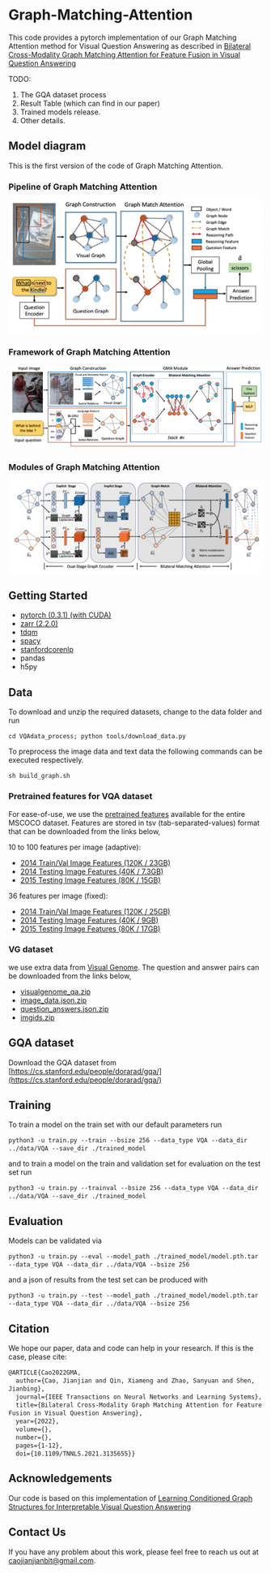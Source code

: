 # Graph-Matching-Attention

This code provides a pytorch implementation of our Graph Matching Attention method for Visual Question Answering as described in [Bilateral Cross-Modality Graph Matching Attention for Feature Fusion in Visual Question Answering](https://arxiv.org/pdf/2112.07270.pdf)

TODO:
1. The GQA dataset process
2. Result Table (which can find in our paper)
3. Trained models release.
4. Other details.

## Model diagram
  This is the first version of the code of Graph Matching Attention.
### Pipeline of Graph Matching Attention
![Pipeline of Graph Matching Attention](https://github.com/double125/Graph-Matching-Attention/raw/master/figures/GMA%20Pipeline.png)

### Framework of Graph Matching Attention
![Framework of Graph Matching Attention](https://github.com/double125/Graph-Matching-Attention/raw/master/figures/GMA%20Framework.png)

### Modules of Graph Matching Attention
![Modules of Graph Matching Attention](https://github.com/double125/Graph-Matching-Attention/raw/master/figures/GMA%20Module.png)

## Getting Started
  * [pytorch (0.3.1) (with CUDA)](https://pytorch.org/)
  * [zarr (2.2.0)](https://github.com/zarr-developers/zarr)
  * [tdqm](https://github.com/tqdm/tqdm)
  * [spacy](https://spacy.io/usage/)
  * [stanfordcorenlp](https://www.jianshu.com/p/c93fb950c2b3)
  * pandas
  * h5py

## Data
To download and unzip the required datasets, change to the data folder and run
```
cd VQAdata_process; python tools/download_data.py
```

To preprocess the image data and text data the following commands can be executed respectively. 

``` 
sh build_graph.sh
```

### Pretrained features for VQA dataset
For ease-of-use, we use the [pretrained features](https://github.com/peteanderson80/bottom-up-attention#pretrained-features) available for the entire MSCOCO dataset. Features are stored in tsv (tab-separated-values) format that can be downloaded from the links below,

10 to 100 features per image (adaptive):
* [2014 Train/Val Image Features (120K / 23GB)](https://storage.googleapis.com/up-down-attention/trainval.zip)
* [2014 Testing Image Features (40K / 7.3GB)](https://storage.googleapis.com/up-down-attention/test2014.zip)
* [2015 Testing Image Features (80K / 15GB)](https://storage.googleapis.com/up-down-attention/test2015.zip)

36 features per image (fixed):
* [2014 Train/Val Image Features (120K / 25GB)](https://storage.googleapis.com/up-down-attention/trainval_36.zip)
* [2014 Testing Image Features (40K / 9GB)](https://storage.googleapis.com/up-down-attention/test2014_36.zip)
* [2015 Testing Image Features (80K / 17GB)](https://storage.googleapis.com/up-down-attention/test2015_36.zip)

### VG dataset
we use extra data from [Visual Genome](http://visualgenome.org/). The question and answer pairs can be downloaded from the links below,
* [visualgenome_qa.zip](https://drive.google.com/file/d/1QKe4TKiYnn4pk_48z_mLxF7xaf2VH8Ut/view?usp=sharing)
* [image_data.json.zip](https://drive.google.com/file/d/1SLvZ9GbnRMCM-MmJBBP4OGjuDeTMsEBF/view?usp=sharing)
* [question_answers.json.zip](https://drive.google.com/file/d/16RYCz58WxKf7INk3ai268fXIfjr5Czqy/view?usp=sharing)
* [imgids.zip](https://drive.google.com/file/d/1X7xcbKDZB6oSe_qLwrVAGn9Zz3rcjxo-/view?usp=sharing)

## GQA dataset
Download the GQA dataset from [https://cs.stanford.edu/people/dorarad/gqa/](https://cs.stanford.edu/people/dorarad/gqa/)

## Training
To train a model on the train set with our default parameters run
```
python3 -u train.py --train --bsize 256 --data_type VQA --data_dir ../data/VQA --save_dir ./trained_model
```

and to train a model on the train and validation set for evaluation on the test set run
```
python3 -u train.py --trainval --bsize 256 --data_type VQA --data_dir ../data/VQA --save_dir ./trained_model
```
## Evaluation
Models can be validated via
```
python3 -u train.py --eval --model_path ./trained_model/model.pth.tar --data_type VQA --data_dir ../data/VQA --bsize 256
```

and a json of results from the test set can be produced with
```
python3 -u train.py --test --model_path ./trained_model/model.pth.tar --data_type VQA --data_dir ../data/VQA --bsize 256
```
## Citation
We hope our paper, data and code can help in your research. If this is the case, please cite:
```
@ARTICLE{Cao2022GMA,
  author={Cao, Jianjian and Qin, Xiameng and Zhao, Sanyuan and Shen, Jianbing},
  journal={IEEE Transactions on Neural Networks and Learning Systems}, 
  title={Bilateral Cross-Modality Graph Matching Attention for Feature Fusion in Visual Question Answering}, 
  year={2022},
  volume={},
  number={},
  pages={1-12},
  doi={10.1109/TNNLS.2021.3135655}}
```

## Acknowledgements
Our code is based on this implementation of [Learning Conditioned Graph Structures for Interpretable Visual Question Answering](https://github.com/aimbrain/vqa-project)

## Contact Us
If you have any problem about this work, please feel free to reach us out at caojianjianbit@gmail.com.

